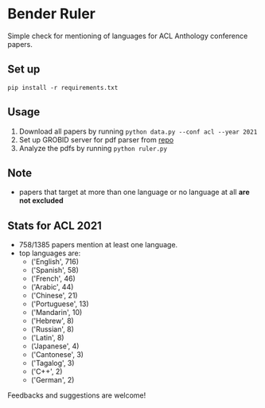 # Bender Ruler

Simple check for mentioning of languages for ACL Anthology conference papers.

## Set up

    pip install -r requirements.txt

## Usage

1.  Download all papers by running `python data.py --conf acl --year 2021`
2.  Set up GROBID server for pdf parser from [repo](https://github.com/titipata/scipdf_parser)
3.  Analyze the pdfs by running `python ruler.py`

## Note

-   papers that target at more than one language or no language at all **are not excluded**

## Stats for ACL 2021

-   758/1385 papers mention at least one language.
-   top languages are:
    -   ('English', 716)
    -   ('Spanish', 58)
    -   ('French', 46)
    -   ('Arabic', 44)
    -   ('Chinese', 21)
    -   ('Portuguese', 13)
    -   ('Mandarin', 10)
    -   ('Hebrew', 8)
    -   ('Russian', 8)
    -   ('Latin', 8)
    -   ('Japanese', 4)
    -   ('Cantonese', 3)
    -   ('Tagalog', 3)
    -   ('C++', 2)
    -   ('German', 2)

Feedbacks and suggestions are welcome!
